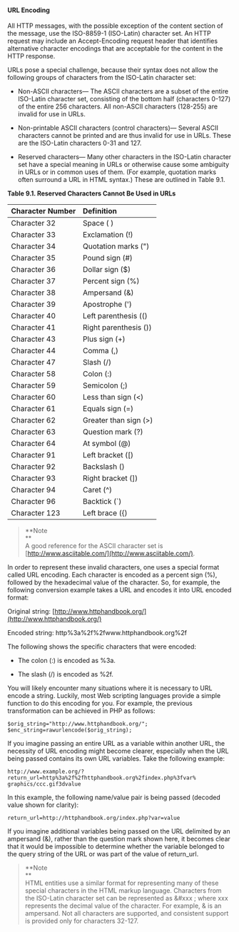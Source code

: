 #### URL Encoding

All HTTP messages, with the possible exception of the content section of the message, use the ISO-8859-1 \(ISO-Latin\) character set. An HTTP request may include an Accept-Encoding request header that identifies alternative character encodings that are acceptable for the content in the HTTP response.

URLs pose a special challenge, because their syntax does not allow the following groups of characters from the ISO-Latin character set:

* Non-ASCII characters— The ASCII characters are a subset of the entire ISO-Latin character set, consisting of the bottom half \(characters 0-127\) of the entire 256 characters. All non-ASCII characters \(128-255\) are invalid for use in URLs.

* Non-printable ASCII characters \(control characters\)— Several ASCII characters cannot be printed and are thus invalid for use in URLs. These are the ISO-Latin characters 0-31 and 127.

* Reserved characters— Many other characters in the ISO-Latin character set have a special meaning in URLs or otherwise cause some ambiguity in URLs or in common uses of them. \(For example, quotation marks often surround a URL in HTML syntax.\) These are outlined in Table 9.1.

**Table 9.1. Reserved Characters Cannot Be Used in URLs**

Character Number|Definition
:--- | :--- |
Character 32 | Space \( \)
Character 33 | Exclamation \(!\) 
Character 34 | Quotation marks \("\)
Character 35 | Pound sign \(\#\)
Character 36 | Dollar sign \($\)
Character 37 | Percent sign \(%\)
Character 38 | Ampersand \(&\)
Character 39 | Apostrophe \('\)
Character 40 | Left parenthesis \(\(\)
Character 41 | Right parenthesis \(\)\)
Character 43 | Plus sign \(+\)
Character 44 | Comma \(,\)
Character 47 | Slash \(/\)
Character 58 | Colon \(:\)
Character 59 | Semicolon \(;\)
Character 60 | Less than sign \(&lt;\)
Character 61 | Equals sign \(=\)
Character 62 | Greater than sign \(&gt;\)
Character 63 | Question mark \(?\)
Character 64 | At symbol \(@\)
Character 91 | Left bracket \(\[\)
Character 92 | Backslash \(\)
Character 93 | Right bracket \(\]\)
Character 94 | Caret \(^\)
Character 96 | Backtick \(\`\)
Character 123 | Left brace \({\)

> **Note  
> **  
> A good reference for the ASCII character set is [http://www.asciitable.com/](http://www.asciitable.com/).

In order to represent these invalid characters, one uses a special format called URL encoding. Each character is encoded as a percent sign \(%\), followed by the hexadecimal value of the character. So, for example, the following conversion example takes a URL and encodes it into URL encoded format:

Original string: [http://www.httphandbook.org/](http://www.httphandbook.org/)

Encoded string: http%3a%2f%2fwww.httphandbook.org%2f

The following shows the specific characters that were encoded:

* The colon \(:\) is encoded as %3a.

* The slash \(/\) is encoded as %2f.

You will likely encounter many situations where it is necessary to URL encode a string. Luckily, most Web scripting languages provide a simple function to do this encoding for you. For example, the previous transformation can be achieved in PHP as follows:

`$orig_string="http://www.httphandbook.org/";   
$enc_string=rawurlencode($orig_string);`

If you imagine passing an entire URL as a variable within another URL, the necessity of URL encoding might become clearer, especially when the URL being passed contains its own URL variables. Take the following example:

`http://www.example.org/?return_url=http%3a%2f%2fhttphandbook.org%2findex.php%3fvar% graphics/ccc.gif3dvalue`

In this example, the following name/value pair is being passed \(decoded value shown for clarity\):

`return_url=http://httphandbook.org/index.php?var=value`

If you imagine additional variables being passed on the URL delimited by an ampersand \(&\), rather than the question mark shown here, it becomes clear that it would be impossible to determine whether the variable belonged to the query string of the URL or was part of the value of return\_url.

> **Note  
> **  
> HTML entities use a similar format for representing many of these special characters in the HTML markup language. Characters from the ISO-Latin character set can be represented as &\#xxx ; where xxx represents the decimal value of the character. For example, & is an ampersand. Not all characters are supported, and consistent support is provided only for characters 32-127.



